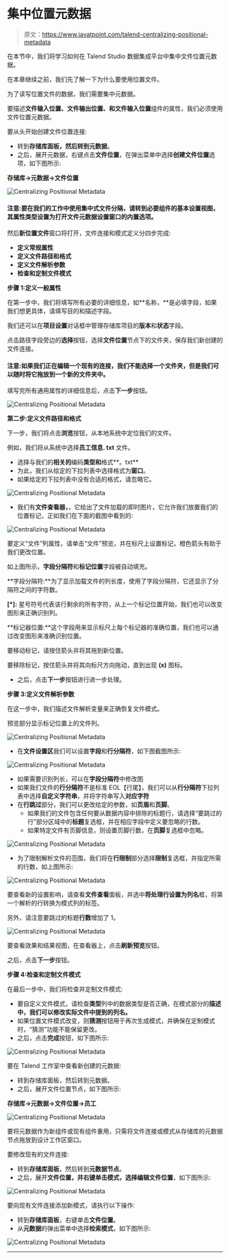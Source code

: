 # 集中位置元数据

> 原文：<https://www.javatpoint.com/talend-centralizing-positional-metadata>

在本节中，我们将学习如何在 Talend Studio 数据集成平台中集中文件位置元数据。

在本章继续之前，我们先了解一下为什么要使用位置文件。

为了读写位置文件的数据，我们需要集中元数据。

要描述**文件输入位置、文件输出位置、**和**文件输入位置**组件的属性，我们必须使用文件位置元数据。

要从头开始创建文件位置连接:

*   转到**存储库面板，**然后转到**元数据**。
*   之后，展开元数据，右键点击**文件位置**，在弹出菜单中选择**创建文件位置**选项，如下图所示:

**存储库→元数据→文件位置**

![Centralizing Positional Metadata](img/497ba8735a4a44961b1017bbf9f5d5a5.png)

#### 注意:要在我们的工作中使用集中式文件分隔，请转到必要组件的基本设置视图，其属性类型设置为打开文件元数据设置窗口的内置选项。

然后**新位置文件**窗口将打开，文件连接和模式定义分四步完成:

*   **定义常规属性**
*   **定义文件路径和格式**
*   **定义文件解析参数**
*   **检查和定制文件模式**

**步骤 1:定义一般属性**

在第一步中，我们将填写所有必要的详细信息，如**名称，**是必填字段，如果我们想更具体，请填写目的和描述字段。

我们还可以在**项目设置**对话框中管理存储库项目的**版本**和**状态**字段。

点击路径字段旁边的**选择**按钮，选择**文件位置**节点下的文件夹，保存我们新创建的文件连接。

#### 注意:如果我们正在编辑一个现有的连接，我们不能选择一个文件夹，但是我们可以随时将它拖放到一个新的文件夹中。

填写完所有通用属性的详细信息后，点击**下一步**按钮。

![Centralizing Positional Metadata](img/029975e8185a58f7c826cb78be64a898.png)

**第二步:定义文件路径和格式**

下一步，我们将点击**浏览**按钮，从本地系统中定位我们的文件。

例如，我们将从系统中选择**员工信息. txt** 文件。

*   选择与我们的**相关的**编码**类型和**格式**。txt**
*   为此，我们从给定的下拉列表中选择格式为**窗口**。
*   如果给定的下拉列表中没有合适的格式，请忽略它。

![Centralizing Positional Metadata](img/6e638160a5de13d0f085b27ef9dfd7d6.png)

*   我们有**文件查看器，**，它给出了文件加载的即时图片，它允许我们放置我们的位置标记，正如我们在下面的截图中看到的:

![Centralizing Positional Metadata](img/6234679499187dc91ee0e3512fac8bbe.png)

要定义“文件”列属性，请单击“文件”预览，并在标尺上设置标记，橙色箭头有助于我们更改位置。

如上图所示，**字段分隔符**和**标记位置**字段被自动填充。

**字段分隔符:**为了显示加载文件的列长度，使用了字段分隔符，它还显示了分隔符之间的字符数。

**[*]:** 星号符号代表该行剩余的所有字符，从上一个标记位置开始，我们也可以改变图形来正确识别列。

**标记器位置:**这个字段用来显示标尺上每个标记器的准确位置，我们也可以通过改变图形来准确识别位置。

要移动标记，请按住箭头并将其拖到新位置。

要移除标记，按住箭头并将其向标尺方向拖动，直到出现 **(x)** 图标。

*   之后，点击**下一步**按钮进行进一步处理。

**步骤 3:定义文件解析参数**

在这一步中，我们描述文件解析变量来正确恢复文件模式。

预览部分显示标记位置上的文件列。

![Centralizing Positional Metadata](img/74650c337378b7f3ca7f5f35bef23240.png)

*   在**文件设置区**我们可以设置**字段**和**行分隔符**，如下图截图所示:

![Centralizing Positional Metadata](img/3c1ee3e2736357013b6069c244f45794.png)

*   如果需要识别列长，可以在**字段分隔符**中修改图
*   如果我们文件的**行分隔符**不是标准 EOL【行尾】，我们可以从**行分隔符**下拉列表中选择**自定义字符串**，并将字符串写入**对应字符**
*   在**行跳过**部分，我们可以更改给定的参数，如**页眉**和**页脚**。
    *   如果我们的文件包含任何要从数据内容中排除的标题行，请选择“要跳过的行”部分区域中的**标题**复选框，并在相应字段中定义要忽略的行数。
    *   如果特定文件有页脚信息，则设置页脚行数，在**页脚**复选框中忽略。

![Centralizing Positional Metadata](img/27482b349382adb9e6e9fb647930fdab.png)

*   为了限制解析文件的范围，我们将在**行限制**部分选择**限制**复选框，并指定所需的行数，如上图所示:

![Centralizing Positional Metadata](img/ee80d9be51ef82bd0559f914022e5691.png)

要查看新的设置影响，请查看**文件查看**面板，并选中**将处理行设置为列名**框，将第一个解析的行转换为模式列的标签。

另外，请注意要跳过的标题**行数**增加了 1。

![Centralizing Positional Metadata](img/8d1eb360ac2e6d782c6cfd23b0dfb6f5.png)

要查看效果和结果视图，在查看器上，点击**刷新预览**按钮。

之后，点击**下一步**按钮。

**步骤 4:检查和定制文件模式**

在最后一步中，我们将检查并定制文件模式:

*   要自定义文件模式，请检查**类型**列中的数据类型是否正确，在模式部分的**描述中，我们可以修改实际文件中提到的列名。**
*   如果位置文件模式改变，则**猜测**按钮用于再次生成模式，并确保在定制模式时，“猜测”功能不能保留更改。
*   之后，点击**完成**按钮，如下图所示:

![Centralizing Positional Metadata](img/d50291fd493432ec8007657e47902ed6.png)

要在 Talend 工作室中查看新创建的元数据:

*   转到存储库面板，然后转到元数据。
*   之后，展开文件位置节点，如下图所示:

**存储库→元数据→文件位置→员工**

![Centralizing Positional Metadata](img/4ec1471a76949c409033bf5992765824.png)

要将元数据作为新组件或现有组件重用，只需将文件连接或模式从存储库的元数据节点拖放到设计工作区窗口。

要修改现有的文件连接:

*   转到**存储库面板**，然后转到**元数据节点**。
*   之后，展开**文件位置，**并右键单击模式，选择**编辑文件位置**，如下图所示:

![Centralizing Positional Metadata](img/17a3c6da7c866f052eec1a99eb83909c.png)

要向现有文件连接添加新模式，请执行以下操作:

*   转到**存储库面板**，右键单击**文件位置**。
*   从**元数据**的弹出菜单中选择**检索模式**，如下图所示:

![Centralizing Positional Metadata](img/617d2e1e021c8ea216dccd935c6a5bac.png)

* * *